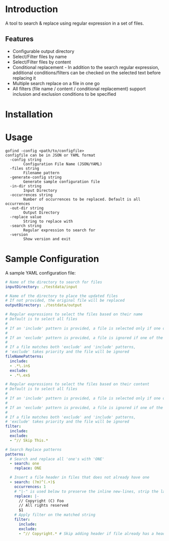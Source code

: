 # Introduction
A tool to search & replace using regular expression in a set of files.
## Features
- Configurable output directory
- Select/Filter files by name
- Select/Filter files by content
- Conditional replacement - In addition to the search regular expression, additional conditions/filters can be checked on the selected text before replacing it
- Multiple search replace on a file in one go
- All filters (file name / content / conditional replacement) support inclusion and exclusion conditions to be specified

# Installation

# Usage

```
gofind -config <path/to/configfile>
configfile can be in JSON or YAML format
  -config string
        Configuration File Name (JSON/YAML)
  -files string
        Filename pattern
  -generate-config string
        Generate sample configuration file
  -in-dir string
        Input Directory
  -occurrences string
        Number of occurrences to be replaced. Default is all occurrences
  -out-dir string
        Output Directory
  -replace value
        String to replace with
  -search string
        Regular expression to search for
  -version
        Show version and exit
```
# Sample Configuration
A sample YAML configuration file:

```yaml
# Name of the directory to search for files
inputDirectory: ./testdata/input

# Name of the directory to place the updated files
# If not provided, the original file will be replaced
outputDirectory: ./testdata/output

# Regular expressions to select the files based on their name
# Default is to select all files
#
# If an 'include' pattern is provided, a file is selected only if one of the patterns match
#
# If an 'exclude' pattern is provided, a file is ignored if one of the patterns match
#
# If a file matches both 'exclude' and 'include' patterns,
# 'exclude' takes priority and the file will be ignored
fileNamePatterns:
  include:
  - .*\.in$
  exclude:
  - .*\.ex$

# Regular expressions to select the files based on their content
# Default is to select all files
#
# If an 'include' pattern is provided, a file is selected only if one of the patterns match
#
# If an 'exclude' pattern is provided, a file is ignored if one of the patterns match
#
# If a file matches both 'exclude' and 'include' patterns,
# 'exclude' takes priority and the file will be ignored
filter:
  include:
  exclude:
  - ^// Skip This.*

# Search Replace patterns
patterns:
  # Search and replace all 'one's with 'ONE'
  - search: one
    replace: ONE

  # Insert a file header in files that does not already have one
  - search: (?m)^(.+)$
    occurrences: 1
    # "|-" is used below to preserve the inline new-lines, strip the last one
    replace: |-
      // Copyright (C) Foo
      // All rights reserved
      $1
    # Apply filter on the matched string
    filter:
      include:
      exclude:
      - ^// Copyright.* # Skip adding header if file already has a header
```
